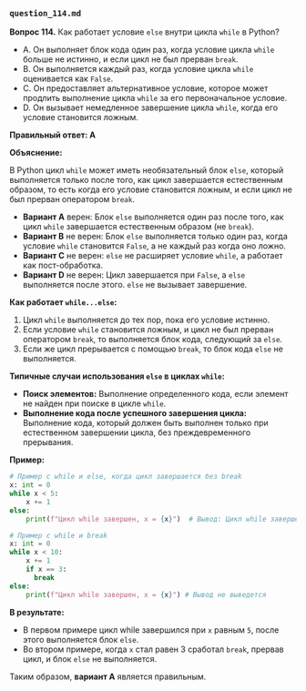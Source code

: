### `question_114.md`

**Вопрос 114.** Как работает условие `else` внутри цикла `while` в Python?

- A. Он выполняет блок кода один раз, когда условие цикла `while` больше не истинно, и если цикл не был прерван `break`.
- B. Он выполняется каждый раз, когда условие цикла `while` оценивается как `False`.
- C. Он предоставляет альтернативное условие, которое может продлить выполнение цикла `while` за его первоначальное условие.
- D. Он вызывает немедленное завершение цикла `while`, когда его условие становится ложным.

**Правильный ответ: A**

**Объяснение:**

В Python цикл `while` может иметь необязательный блок `else`, который выполняется только после того, как цикл завершается естественным образом, то есть когда его условие становится ложным, и если цикл не был прерван оператором `break`.

*   **Вариант A** верен: Блок `else` выполняется один раз после того, как цикл `while` завершается естественным образом (не `break`).
*   **Вариант B** не верен: Блок `else` выполняется только один раз, когда условие `while` становится `False`, а не каждый раз когда оно ложно.
*  **Вариант C** не верен: `else` не расширяет условие `while`, а работает как пост-обработка.
*   **Вариант D** не верен: Цикл завершается при `False`, а `else` выполняется после этого. `else` не вызывает завершение.

**Как работает `while...else`:**

1.  Цикл `while` выполняется до тех пор, пока его условие истинно.
2.  Если условие `while` становится ложным, и цикл не был прерван оператором `break`, то выполняется блок кода, следующий за `else`.
3.  Если же цикл прерывается с помощью `break`, то блок кода `else` не выполняется.

**Типичные случаи использования `else` в циклах `while`:**

*   **Поиск элементов:**  Выполнение определенного кода, если элемент не найден при поиске в цикле `while`.
*   **Выполнение кода после успешного завершения цикла:** Выполнение кода, который должен быть выполнен только при естественном завершении цикла, без преждевременного прерывания.

**Пример:**

```python
# Пример с while и else, когда цикл завершается без break
x: int = 0
while x < 5:
    x += 1
else:
    print(f"Цикл while завершен, x = {x}")  # Вывод: Цикл while завершен, x = 5

# Пример с while и break
x: int = 0
while x < 10:
    x += 1
    if x == 3:
      break
else:
    print(f"Цикл while завершен, x = {x}") # Вывод не выведется
```
**В результате:**

* В первом примере цикл while завершился при `x` равным `5`, после этого выполняется блок `else`.
* Во втором примере, когда `x` стал равен 3 сработал `break`, прервав цикл, и блок `else` не выполняется.

Таким образом, **вариант A** является правильным.
